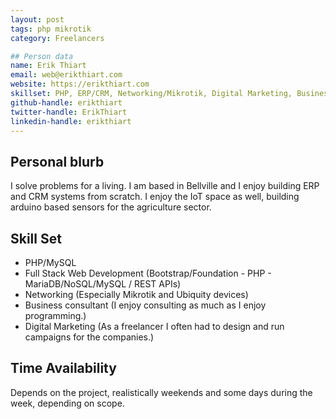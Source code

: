 ```yaml
---
layout: post
tags: php mikrotik
category: Freelancers

## Person data
name: Erik Thiart
email: web@erikthiart.com
website: https://erikthiart.com
skillset: PHP, ERP/CRM, Networking/Mikrotik, Digital Marketing, Business Consulting
github-handle: erikthiart
twitter-handle: ErikThiart
linkedin-handle: erikthiart
---
```


## Personal blurb
I solve problems for a living. I am based in Bellville and I enjoy building ERP and CRM systems from scratch. I enjoy the IoT space as well, building arduino based sensors for the agriculture sector.

## Skill Set
- PHP/MySQL
- Full Stack Web Development (Bootstrap/Foundation - PHP - MariaDB/NoSQL/MySQL / REST APIs)
- Networking (Especially Mikrotik and Ubiquity devices)
- Business consultant (I enjoy consulting as much as I enjoy programming.)
- Digital Marketing (As a freelancer I often had to design and run campaigns for the companies.)

## Time Availability
Depends on the project, realistically weekends and some days during the week, depending on scope.
